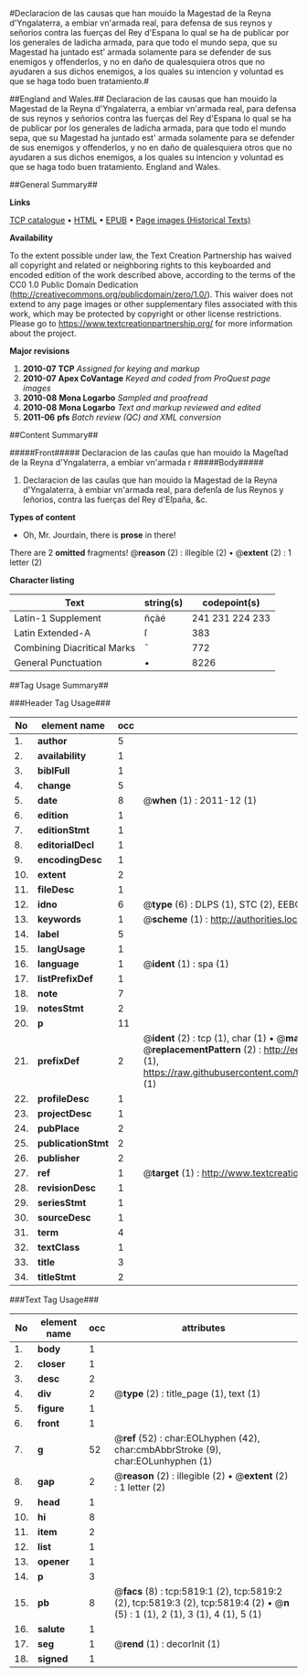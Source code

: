 #Declaracion de las causas que han mouido la Magestad de la Reyna d'Yngalaterra, a embiar vn'armada real, para defensa de sus reynos y señorios contra las fuerças del Rey d'Espana lo qual se ha de publicar por los generales de ladicha armada, para que todo el mundo sepa, que su Magestad ha juntado est' armada solamente para se defender de sus enemigos y offenderlos, y no en daño de qualesquiera otros que no ayudaren a sus dichos enemigos, a los quales su intencion y voluntad es que se haga todo buen tratamiento.#

##England and Wales.##
Declaracion de las causas que han mouido la Magestad de la Reyna d'Yngalaterra, a embiar vn'armada real, para defensa de sus reynos y señorios contra las fuerças del Rey d'Espana lo qual se ha de publicar por los generales de ladicha armada, para que todo el mundo sepa, que su Magestad ha juntado est' armada solamente para se defender de sus enemigos y offenderlos, y no en daño de qualesquiera otros que no ayudaren a sus dichos enemigos, a los quales su intencion y voluntad es que se haga todo buen tratamiento.
England and Wales.

##General Summary##

**Links**

[TCP catalogue](http://www.ota.ox.ac.uk/tcp/)  • 
[HTML](http://tei.it.ox.ac.uk/tcp/Texts-HTML/free/A22/A22699.html)  • 
[EPUB](http://tei.it.ox.ac.uk/tcp/Texts-EPUB/free/A22/A22699.epub) • 
[Page images (Historical Texts)](https://historicaltexts.jisc.ac.uk/eebo-99841251e)

**Availability**

To the extent possible under law, the Text Creation Partnership has waived all copyright and related or neighboring rights to this keyboarded and encoded edition of the work described above, according to the terms of the CC0 1.0 Public Domain Dedication (http://creativecommons.org/publicdomain/zero/1.0/). This waiver does not extend to any page images or other supplementary files associated with this work, which may be protected by copyright or other license restrictions. Please go to https://www.textcreationpartnership.org/ for more information about the project.

**Major revisions**

1. __2010-07__ __TCP__ *Assigned for keying and markup*
1. __2010-07__ __Apex CoVantage__ *Keyed and coded from ProQuest page images*
1. __2010-08__ __Mona Logarbo__ *Sampled and proofread*
1. __2010-08__ __Mona Logarbo__ *Text and markup reviewed and edited*
1. __2011-06__ __pfs__ *Batch review (QC) and XML conversion*

##Content Summary##

#####Front#####
Declaracion de las cauſas que han mouido la Mageſtad de la Reyna d'Yngalaterra, a embiar vn'armada r
#####Body#####

1. Declaracion de las cauſas que han mouido la Magestad de la Reyna d'Yngalaterra, à embiar vn'armada real, para defenſa de ſus Reynos y ſeñorios, contra las fuerças del Rey d'Eſpaña, &c.

**Types of content**

  * Oh, Mr. Jourdain, there is **prose** in there!

There are 2 **omitted** fragments! 
 @__reason__ (2) : illegible (2)  •  @__extent__ (2) : 1 letter (2)

**Character listing**


|Text|string(s)|codepoint(s)|
|---|---|---|
|Latin-1 Supplement|ñçàé|241 231 224 233|
|Latin Extended-A|ſ|383|
|Combining             Diacritical Marks|̄|772|
|General Punctuation|•|8226|

##Tag Usage Summary##

###Header Tag Usage###

|No|element name|occ|attributes|
|---|---|---|---|
|1.|__author__|5||
|2.|__availability__|1||
|3.|__biblFull__|1||
|4.|__change__|5||
|5.|__date__|8| @__when__ (1) : 2011-12 (1)|
|6.|__edition__|1||
|7.|__editionStmt__|1||
|8.|__editorialDecl__|1||
|9.|__encodingDesc__|1||
|10.|__extent__|2||
|11.|__fileDesc__|1||
|12.|__idno__|6| @__type__ (6) : DLPS (1), STC (2), EEBO-CITATION (1), PROQUEST (1), VID (1)|
|13.|__keywords__|1| @__scheme__ (1) : http://authorities.loc.gov/ (1)|
|14.|__label__|5||
|15.|__langUsage__|1||
|16.|__language__|1| @__ident__ (1) : spa (1)|
|17.|__listPrefixDef__|1||
|18.|__note__|7||
|19.|__notesStmt__|2||
|20.|__p__|11||
|21.|__prefixDef__|2| @__ident__ (2) : tcp (1), char (1)  •  @__matchPattern__ (2) : ([0-9\-]+):([0-9IVX]+) (1), (.+) (1)  •  @__replacementPattern__ (2) : http://eebo.chadwyck.com/downloadtiff?vid=$1&page=$2 (1), https://raw.githubusercontent.com/textcreationpartnership/Texts/master/tcpchars.xml#$1 (1)|
|22.|__profileDesc__|1||
|23.|__projectDesc__|1||
|24.|__pubPlace__|2||
|25.|__publicationStmt__|2||
|26.|__publisher__|2||
|27.|__ref__|1| @__target__ (1) : http://www.textcreationpartnership.org/docs/. (1)|
|28.|__revisionDesc__|1||
|29.|__seriesStmt__|1||
|30.|__sourceDesc__|1||
|31.|__term__|4||
|32.|__textClass__|1||
|33.|__title__|3||
|34.|__titleStmt__|2||


###Text Tag Usage###

|No|element name|occ|attributes|
|---|---|---|---|
|1.|__body__|1||
|2.|__closer__|1||
|3.|__desc__|2||
|4.|__div__|2| @__type__ (2) : title_page (1), text (1)|
|5.|__figure__|1||
|6.|__front__|1||
|7.|__g__|52| @__ref__ (52) : char:EOLhyphen (42), char:cmbAbbrStroke (9), char:EOLunhyphen (1)|
|8.|__gap__|2| @__reason__ (2) : illegible (2)  •  @__extent__ (2) : 1 letter (2)|
|9.|__head__|1||
|10.|__hi__|8||
|11.|__item__|2||
|12.|__list__|1||
|13.|__opener__|1||
|14.|__p__|3||
|15.|__pb__|8| @__facs__ (8) : tcp:5819:1 (2), tcp:5819:2 (2), tcp:5819:3 (2), tcp:5819:4 (2)  •  @__n__ (5) : 1 (1), 2 (1), 3 (1), 4 (1), 5 (1)|
|16.|__salute__|1||
|17.|__seg__|1| @__rend__ (1) : decorInit (1)|
|18.|__signed__|1||
